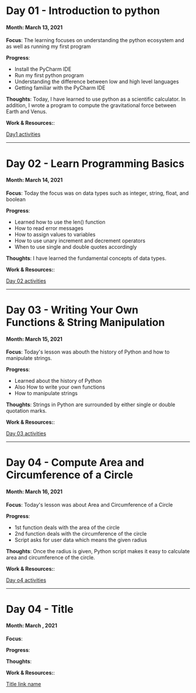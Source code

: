 # Day 01 - Introduction to python

#### Month: March 13, 2021

**Focus**: The learning focuses on understanding the python ecosystem and as well as running my first program

**Progress**:
- Install the PyCharm IDE
- Run my first python program
- Understanding the difference between low and high level languages
- Getting familiar with the PyCharm IDE

**Thoughts**: Today, I have learned to use python as a scientific calculator.
In addition, I wrote a program to compute the gravitational force between Earth and Venus.

**Work & Resources:**:

[Day1 activities](https://github.com/jsanon01/100-days-of-python/blob/main/resources/day1/)

---

# Day 02 - Learn Programming Basics

#### Month: March 14, 2021

**Focus**: Today the focus was on data types such as integer, string, float, and boolean

**Progress**:
- Learned how to use the len() function
- How to read error messages
- How to assign values to variables
- How to use unary increment and decrement operators
- When to use single and double quotes accordingly

**Thoughts**:  I have learned the fundamental concepts of data types. 



**Work & Resources:**:

[Day 02 activities](https://github.com/jsanon01/100-days-of-python/blob/main/resources/day2)

---

# Day 03 - Writing Your Own Functions & String Manipulation

#### Month: March 15, 2021

**Focus**: Today's lesson was abouth the history of Python and how to manipulate strings.

**Progress**:
- Learned about the history of Python
- Also How to write your own functions
- How to manipulate strings



**Thoughts**: Strings in Python are surrounded by either single or double quotation marks.



**Work & Resources:**:

[Day 03 activities](https://github.com/jsanon01/100-days-of-python/blob/main/resources/day3)

----

# Day 04 - Compute Area and Circumference of a Circle

#### Month: March 16, 2021

**Focus**:  Today's lesson was about Area and Circumference of a Circle

**Progress**:
- 1st function deals with the area of the circle
- 2nd function deals with the circumference of the circle
- Script asks for user data which means the given radius

**Thoughts**: Once the radius is given, Python script makes it easy to calculate area and circumference of the circle.

**Work & Resources:**:

[Day o4 activities](https://github.com/jsanon01/100-days-of-python/blob/main/resources/day1/day4)

----

# Day 04 - Title

#### Month: March , 2021

**Focus**: 

**Progress**:


**Thoughts**: 

**Work & Resources:**:

[Title link name](https://github.com/jsanon01/100-days-of-python/blob/main/resources/day1/program.py)


